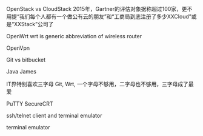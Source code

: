OpenStack vs CloudStack
2015年，Gartner的评估对象据称超过100家，更不用提“我们每个人都有一个做公有云的朋友”和“工商局到底注册了多少XXCloud”或是“XXStack”公司了

OpenWrt
wrt is generic abbreviation of wireless router

OpenVpn

Git vs bitbucket

Java James

IT界特别喜欢三字母
Git, Wrt,
一个字母不够用，二字母也不够用，三字母成了最爱


PuTTY
SecureCRT

ssh/telnet client and terminal emulator

terminal emulator
